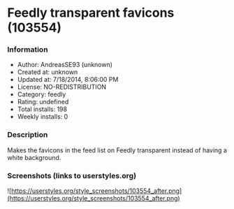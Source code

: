 # Feedly transparent favicons (103554)

### Information
- Author: AndreasSE93 (unknown)
- Created at: unknown
- Updated at: 7/18/2014, 8:06:00 PM
- License: NO-REDISTRIBUTION
- Category: feedly
- Rating: undefined
- Total installs: 198
- Weekly installs: 0


### Description
Makes the favicons in the feed list on Feedly transparent instead of having a white background.


### Screenshots (links to userstyles.org)
![https://userstyles.org/style_screenshots/103554_after.png](https://userstyles.org/style_screenshots/103554_after.png)


